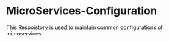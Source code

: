 # MicroServices-Configuration
This Respoistory is used to maintain common configurations of microservices
